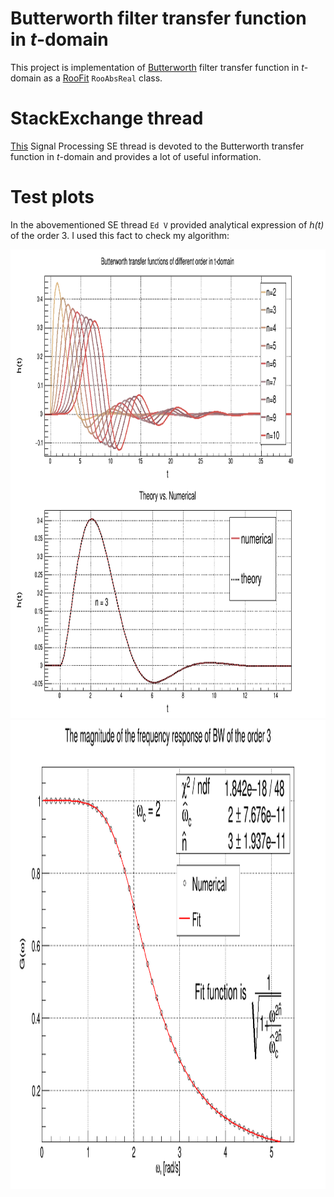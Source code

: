 # Butterworth filter transfer function in *t*-domain
This project is implementation of [Butterworth](https://en.wikipedia.org/wiki/Butterworth_filter) filter transfer function in *t*-domain as a [RooFit](https://root.cern.ch/roofit) `RooAbsReal` class.

# StackExchange thread
[This](https://dsp.stackexchange.com/questions/63780/butterworth-filter-transfer-function-in-time-domain/63785?noredirect=1#comment129561_63785) Signal Processing SE thread is devoted to the Butterworth transfer function in *t*-domain and provides a lot of useful information.

# Test plots
In the abovementioned SE thread `Ed V` provided analytical expression of *h(t)* of the order 3. I used this fact to check my algorithm:
<p float="center">
  <img src="test/pics/Test.png" height="750">
  <img src="test/pics/Frequency.png" height="750">
</p></img></img></p>

